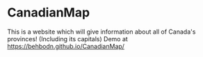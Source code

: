 # CanadianMap

This is a website which will give information about all of Canada's provinces! (Including its capitals)
Demo at https://behbodn.github.io/CanadianMap/
